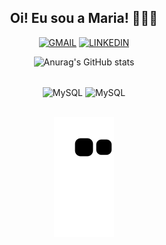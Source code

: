 <div align="center" </div>
 
## Oi! Eu sou a Maria! 🙋🏽‍♀️

[![GMAIL](https://img.shields.io/badge/Gmail-D14836?style=for-the-badge&logo=gmail&logoColor=white)](mailto:elienellinhares@gmail.com)
[![LINKEDIN](https://img.shields.io/badge/LinkedIn-0077B5?style=for-the-badge&logo=linkedin&logoColor=white)](https://www.linkedin.com/in/maria-eliene-2740751b8/)


![Anurag's GitHub stats](https://github-readme-stats.vercel.app/api?username=Maria-Eliene&show_icons=true&theme=onedark)

<div style="display: inline_block"><br/>
    <img align="center"  alt="MySQL" src= "https://img.shields.io/badge/MySQL-00000F?style=for-the-badge&logo=mysql&logoColor=white"/>
    <img align="center"  alt="MySQL" src= "https://img.shields.io/badge/Python-3776AB?style=for-the-badge&logo=python&logoColor=white"/>
</div>
<br>

  ![Snake animation](https://github.com/rafaballerini/rafaballerini/blob/output/github-contribution-grid-snake.svg)
